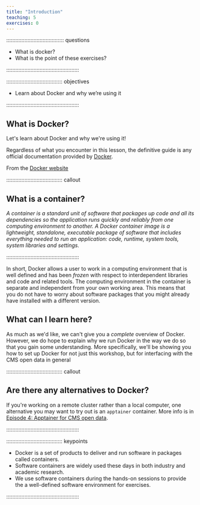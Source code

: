 ```yaml
---
title: "Introduction"
teaching: 5
exercises: 0
---
```


:::::::::::::::::::::::::::::::::::::: questions 

- What is docker?
- What is the point of these exercises?

::::::::::::::::::::::::::::::::::::::::::::::::

::::::::::::::::::::::::::::::::::::: objectives

- Learn about Docker and why we’re using it

::::::::::::::::::::::::::::::::::::::::::::::::

## What is Docker?

Let's learn about Docker and why we're using it!

Regardless of what you encounter in this lesson, the definitive guide is any 
official documentation provided by [Docker](https://docs.docker.com/guides/).

 From the [Docker website](https://www.docker.com/resources/what-container)


::::::::::::::::::::::::::::::::::::: callout

## What is a container?

*A container is a standard unit of software that packages up code and all its dependencies so the application runs quickly and reliably from one computing environment to another. A Docker container image is a lightweight, standalone, executable package of software that includes everything needed to run an application: code, runtime, system tools, system libraries and settings.*

::::::::::::::::::::::::::::::::::::::::::::::::


In short, Docker allows a user to work in a computing environment that is well defined and has been *frozen* with respect
to interdependent libraries and code and related tools. The computing environment in the container is separate and independent from your own working area. This means that you do not have to worry about software packages that you might already have installed with a different version. 

## What can I learn here?

As much as we'd like, we can't give you a *complete* overview of Docker. However, we do hope to explain
why we run Docker in the way we do so that you gain some understanding. More specifically, we'll
be showing you how to set up Docker for not just this workshop, but for interfacing with the 
CMS open data in general

::::::::::::::::::::::::::::::::::::: callout
## Are there any alternatives to Docker?

If you're working on a remote cluster rather than a local computer, one alternative you may want to try out is an `apptainer` container. More info is in [Episode 4: Apptainer for CMS open data](https://cms-opendata-workshop.github.io/workshop2024-lesson-docker/04-apptainer.html).

::::::::::::::::::::::::::::::::::::::::::::::::


::::::::::::::::::::::::::::::::::::: keypoints 

- Docker is a set of products to deliver and run software in packages called containers.
- Software containers are widely used these days in both industry and academic research.
- We use software containers during the hands-on sessions to provide the a well-defined software environment for exercises.

::::::::::::::::::::::::::::::::::::::::::::::::
